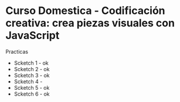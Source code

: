 # Curso Domestica - Codificación creativa: crea piezas visuales con JavaScript

Practicas

- Scketch 1 - ok
- Scketch 2 - ok
- Scketch 3 - ok
- Scketch 4 -
- Scketch 5 - ok
- Scketch 6 - ok
